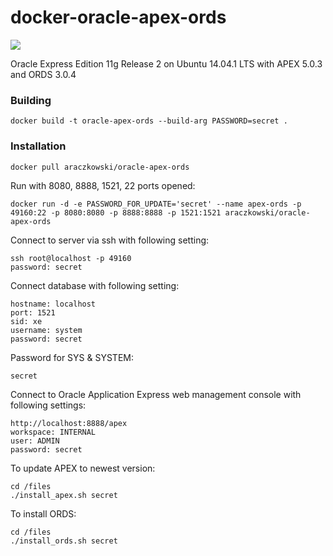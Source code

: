 docker-oracle-apex-ords
============================
[![](https://badge.imagelayers.io/araczkowski/oracle-apex-ords:latest.svg)](https://imagelayers.io/?images=araczkowski/oracle-apex-ords:latest 'Get your own badge on imagelayers.io')

Oracle Express Edition 11g Release 2 on Ubuntu 14.04.1 LTS with APEX 5.0.3 and ORDS 3.0.4

### Building

    docker build -t oracle-apex-ords --build-arg PASSWORD=secret .

### Installation

    docker pull araczkowski/oracle-apex-ords

Run with 8080, 8888, 1521, 22 ports opened:

    docker run -d -e PASSWORD_FOR_UPDATE='secret' --name apex-ords -p 49160:22 -p 8080:8080 -p 8888:8888 -p 1521:1521 araczkowski/oracle-apex-ords

Connect to server via ssh with following setting:

    ssh root@localhost -p 49160
    password: secret

Connect database with following setting:

    hostname: localhost
    port: 1521
    sid: xe
    username: system
    password: secret

Password for SYS & SYSTEM:

    secret

Connect to Oracle Application Express web management console with following settings:

    http://localhost:8888/apex
    workspace: INTERNAL
    user: ADMIN
    password: secret



To update APEX to newest version:

    cd /files
    ./install_apex.sh secret

To install ORDS:

    cd /files
    ./install_ords.sh secret
